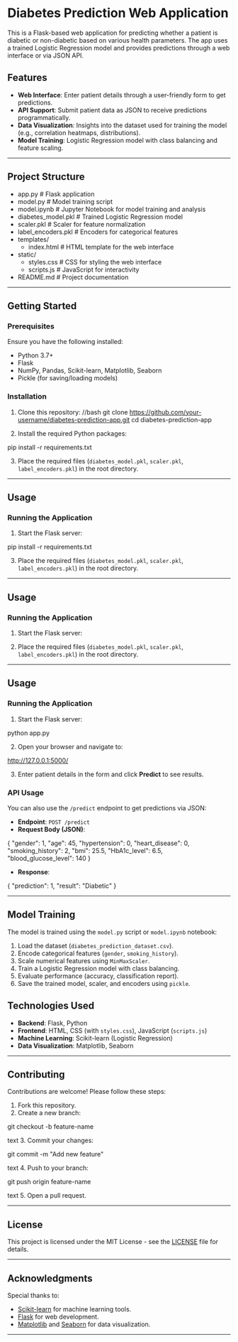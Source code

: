 # Diabetes Prediction Web Application

This is a Flask-based web application for predicting whether a patient is diabetic or non-diabetic based on various health parameters. The app uses a trained Logistic Regression model and provides predictions through a web interface or via JSON API.

## Features

- **Web Interface**: Enter patient details through a user-friendly form to get predictions.
- **API Support**: Submit patient data as JSON to receive predictions programmatically.
- **Data Visualization**: Insights into the dataset used for training the model (e.g., correlation heatmaps, distributions).
- **Model Training**: Logistic Regression model with class balancing and feature scaling.

---

## Project Structure
- app.py # Flask application
- model.py # Model training script
- model.ipynb # Jupyter Notebook for model training and analysis
- diabetes_model.pkl # Trained Logistic Regression model
- scaler.pkl # Scaler for feature normalization
- label_encoders.pkl # Encoders for categorical features
- templates/
  - index.html # HTML template for the web interface
- static/
  - styles.css # CSS for styling the web interface
  - scripts.js # JavaScript for interactivity
- README.md # Project documentation

---

## Getting Started

### Prerequisites

Ensure you have the following installed:

- Python 3.7+
- Flask
- NumPy, Pandas, Scikit-learn, Matplotlib, Seaborn
- Pickle (for saving/loading models)

### Installation

1. Clone this repository:
//bash
git clone https://github.com/your-username/diabetes-prediction-app.git
cd diabetes-prediction-app

2. Install the required Python packages:

pip install -r requirements.txt


3. Place the required files (`diabetes_model.pkl`, `scaler.pkl`, `label_encoders.pkl`) in the root directory.

---

## Usage

### Running the Application

1. Start the Flask server:


pip install -r requirements.txt


3. Place the required files (`diabetes_model.pkl`, `scaler.pkl`, `label_encoders.pkl`) in the root directory.

---

## Usage

### Running the Application

1. Start the Flask server:


3. Place the required files (`diabetes_model.pkl`, `scaler.pkl`, `label_encoders.pkl`) in the root directory.

---

## Usage

### Running the Application

1. Start the Flask server:

python app.py



2. Open your browser and navigate to:

http://127.0.0.1:5000/


3. Enter patient details in the form and click **Predict** to see results.

### API Usage

You can also use the `/predict` endpoint to get predictions via JSON:

- **Endpoint**: `POST /predict`
- **Request Body (JSON)**:

{
"gender": 1,
"age": 45,
"hypertension": 0,
"heart_disease": 0,
"smoking_history": 2,
"bmi": 25.5,
"HbA1c_level": 6.5,
"blood_glucose_level": 140
}


- **Response**:

{
"prediction": 1,
"result": "Diabetic"
}



---

## Model Training

The model is trained using the `model.py` script or `model.ipynb` notebook:

1. Load the dataset (`diabetes_prediction_dataset.csv`).
2. Encode categorical features (`gender`, `smoking_history`).
3. Scale numerical features using `MinMaxScaler`.
4. Train a Logistic Regression model with class balancing.
5. Evaluate performance (accuracy, classification report).
6. Save the trained model, scaler, and encoders using `pickle`.

## Technologies Used

- **Backend**: Flask, Python
- **Frontend**: HTML, CSS (with `styles.css`), JavaScript (`scripts.js`)
- **Machine Learning**: Scikit-learn (Logistic Regression)
- **Data Visualization**: Matplotlib, Seaborn

---

## Contributing

Contributions are welcome! Please follow these steps:

1. Fork this repository.
2. Create a new branch:

git checkout -b feature-name

text
3. Commit your changes:

git commit -m "Add new feature"

text
4. Push to your branch:

git push origin feature-name

text
5. Open a pull request.

---

## License

This project is licensed under the MIT License - see the [LICENSE](LICENSE) file for details.

---

## Acknowledgments

Special thanks to:

- [Scikit-learn](https://scikit-learn.org/) for machine learning tools.
- [Flask](https://flask.palletsprojects.com/) for web development.
- [Matplotlib](https://matplotlib.org/) and [Seaborn](https://seaborn.pydata.org/) for data visualization.

---
